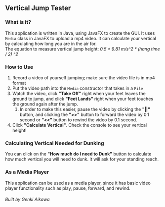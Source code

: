 ## Vertical Jump Tester

### What is it?
This application is written in Java, using JavaFX to create the GUI. It uses `Media`
class in JavaFX to upload a mp4 video. It can calculate your vertical by calculating
how long you are in the air for.\
The equation to measure vertical jump height: _0.5 * 9.81 m/s^2 * (hang time / 2) ^2_

### How to Use
1. Record a video of yourself jumping; make sure the video file is in mp4 format
1. Put the video path into the `Media` constructor that takes in a `File`
1. Watch the video, click __"Take Off"__ right when your feet leaves the ground to jump, and 
click __"Feet Lands"__ right when your feet touches the ground again after the jump.
	1. In order to make this easier, pause the video by clicking the __"||"__ button,
	and clicking the __">>"__ button to forward the video by 0.1 second or __"<<"__
	button to rewind the video by 0.1 second.
1. Click __"Calculate Vertical"__. Check the console to see your vertical height!

### Calculating Vertical Needed for Dunking
You can click on the __"How much do I need to Dunk"__ button to calculate how much vertical
you will need to dunk. It will ask for your standing reach.

### As a Media Player
This application can be used as a media player, since it has basic video player functionality such as play,
pause, forward, and rewind. 

###### Built by Genki Aikawa
